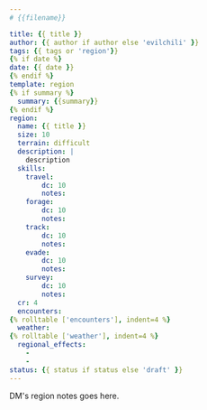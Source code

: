 ```yaml
---
# {{filename}}

title: {{ title }}
author: {{ author if author else 'evilchili' }}
tags: {{ tags or 'region'}}
{% if date %}
date: {{ date }}
{% endif %}
template: region
{% if summary %}
  summary: {{summary}}
{% endif %}
region:
  name: {{ title }}
  size: 10
  terrain: difficult
  description: |
    description
  skills:
    travel:
        dc: 10
        notes:
    forage:
        dc: 10
        notes:
    track:
        dc: 10
        notes:
    evade:
        dc: 10
        notes:
    survey:
        dc: 10
        notes:
  cr: 4
  encounters:
{% rolltable ['encounters'], indent=4 %}
  weather:
{% rolltable ['weather'], indent=4 %}
  regional_effects:
    -
    -
status: {{ status if status else 'draft' }}
---
```


DM's region notes goes here.
